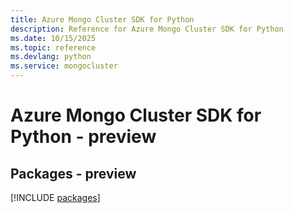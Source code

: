```yaml
---
title: Azure Mongo Cluster SDK for Python
description: Reference for Azure Mongo Cluster SDK for Python
ms.date: 10/15/2025
ms.topic: reference
ms.devlang: python
ms.service: mongocluster
---
```

# Azure Mongo Cluster SDK for Python - preview
## Packages - preview
[!INCLUDE [packages](mongo-cluster-index.md)]